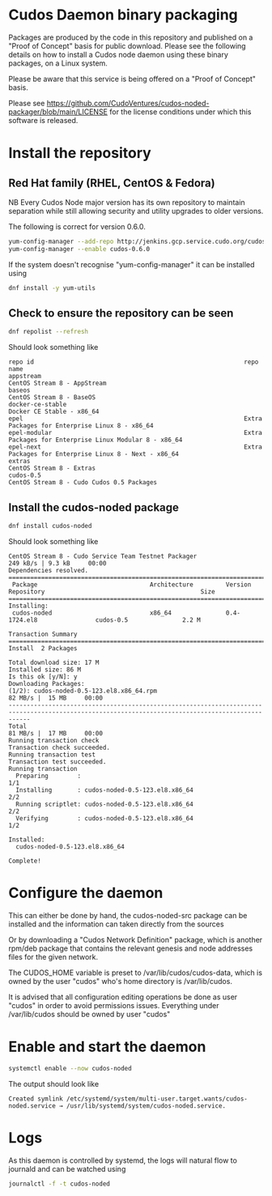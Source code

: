 # Cudos Daemon binary packaging

Packages are produced by the code in this repository and published
on a "Proof of Concept" basis for public download. Please see the following
details on how to install a Cudos node daemon using these binary packages, on a Linux system.

Please be aware that this service is being offered on a "Proof of Concept" basis.

Please see https://github.com/CudoVentures/cudos-noded-packager/blob/main/LICENSE for
the license conditions under which this software is released. 

# Install the repository

## Red Hat family (RHEL, CentOS & Fedora)

NB Every Cudos Node major version has its own repository to maintain separation while
still allowing security and utility upgrades to older versions.

The following is correct for version 0.6.0.

```bash
yum-config-manager --add-repo http://jenkins.gcp.service.cudo.org/cudos/0.6.0/cudos.repo
yum-config-manager --enable cudos-0.6.0
```

If the system doesn't recognise "yum-config-manager" it can be installed using

```bash
dnf install -y yum-utils
```

## Check to ensure the repository can be seen

```bash
dnf repolist --refresh
```

Should look something like

```
repo id                                                          repo name
appstream                                                        CentOS Stream 8 - AppStream
baseos                                                           CentOS Stream 8 - BaseOS
docker-ce-stable                                                 Docker CE Stable - x86_64
epel                                                             Extra Packages for Enterprise Linux 8 - x86_64
epel-modular                                                     Extra Packages for Enterprise Linux Modular 8 - x86_64
epel-next                                                        Extra Packages for Enterprise Linux 8 - Next - x86_64
extras                                                           CentOS Stream 8 - Extras
cudos-0.5                                                        CentOS Stream 8 - Cudo Cudos 0.5 Packages
```

## Install the cudos-noded package

```bash
dnf install cudos-noded
```

Should look something like

```
CentOS Stream 8 - Cudo Service Team Testnet Packager                                                              249 kB/s | 9.3 kB     00:00    
Dependencies resolved.
==================================================================================================================================================
 Package                               Architecture         Version                     Repository                                           Size
==================================================================================================================================================
Installing:
 cudos-noded                           x86_64               0.4-1724.el8                cudos-0.5               2.2 M

Transaction Summary
==================================================================================================================================================
Install  2 Packages

Total download size: 17 M
Installed size: 86 M
Is this ok [y/N]: y
Downloading Packages:
(1/2): cudos-noded-0.5-123.el8.x86_64.rpm                                                             82 MB/s |  15 MB     00:00    
--------------------------------------------------------------------------------------------------------------------------------------------------
Total                                                                                                              81 MB/s |  17 MB     00:00     
Running transaction check
Transaction check succeeded.
Running transaction test
Transaction test succeeded.
Running transaction
  Preparing        :                                                                                                                          1/1 
  Installing       : cudos-noded-0.5-123.el8.x86_64                                                                                            2/2 
  Running scriptlet: cudos-noded-0.5-123.el8.x86_64                                                                                            2/2 
  Verifying        : cudos-noded-0.5-123.el8.x86_64                                                                                            1/2 
  
Installed:
  cudos-noded-0.5-123.el8.x86_64                                   

Complete!
```

# Configure the daemon

This can either be done by hand, the cudos-noded-src package can be installed and the
information can taken directly from the sources

Or by downloading a "Cudos Network Definition" package, which is another rpm/deb package
that contains the relevant genesis and node addresses files for the given network.

The CUDOS_HOME variable is preset to /var/lib/cudos/cudos-data, which is owned by the
user "cudos" who's home directory is /var/lib/cudos.

It is advised that all configuration editing operations be done as user "cudos" in
order to avoid permissions issues. Everything under /var/lib/cudos should be owned by user "cudos"

# Enable and start the daemon

```bash
systemctl enable --now cudos-noded
```

The output should look like

```
Created symlink /etc/systemd/system/multi-user.target.wants/cudos-noded.service → /usr/lib/systemd/system/cudos-noded.service.
```

# Logs

As this daemon is controlled by systemd, the logs will natural flow to journald and can be watched using

```bash
journalctl -f -t cudos-noded
```

